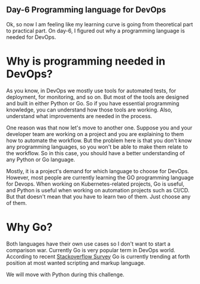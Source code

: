 ## Day-6 Programming language for DevOps

Ok, so now I am feeling like my learning curve is going from theoretical part to practical part. On day-6, I figured out why a programming language is needed for DevOps.

# Why is programming needed in DevOps? 
As you know, in DevOps we mostly use tools for automated tests, for deployment, for monitoring, and so on. But most of the tools are designed and built in either Python or Go. So if you have essential programming knowledge, you can understand how those tools are working. Also, understand what improvements are needed in the process.

One reason was that now let's move to another one. Suppose you and your developer team are working on a project and you are explaining to them how to automate the workflow. But the problem here is that you don't know any programming languages, so you won't be able to make them relate to the workflow. So in this case, you should have a better understanding of any Python or Go language.

Mostly, it is a project's demand for which language to choose for DevOps. However, most people are currently learning the GO programming language for Devops. When working on Kubernetes-related projects, Go is useful, and Python is useful when working on automation projects such as CI/CD. But that doesn't mean that you have to learn two of them. Just choose any of them.

# Why Go?
Both languages have their own use cases so I don't want to start a comparison war. Currently Go is very popular term in DevOps world. According to recent [Stackoverflow Survey](https://insights.stackoverflow.com/survey/2021#most-loved-dreaded-and-wanted-language-want) Go is currently trending at forth position at most wanted scripting and markup language.

We will move with Python during this challenge.
